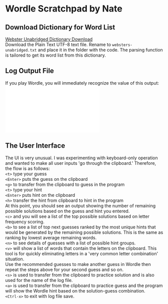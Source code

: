 # Wordle Scratchpad by Nate

## Download Dictionary for Word List
[Webster Unabridged Dictionary Download](https://gutenberg.org/ebooks/29765.txt.utf-8)  
Download the Plain Text UTF-8 text file. Rename to `websters-unabridged.txt` and place it in the folder with the code. The parsing function is tailored to get its word list from this dictionary.  

## Log Output File
If you play Wordle, you will immediately recognize the value of this output: ![example log file](example-log-file.txt)  
  
## The User Interface
The UI is very unusual. I was experimenting with keyboard-only operation and wanted to make all user inputs 'go through the clipboard.' Therefore, the flow is as follows:  
`<t>` type your guess  
`<Enter>` puts the guess on the clipboard  
`<g>` to transfer from the clipboard to guess in the program  
`<t>` type your hint  
`<Enter>` puts hint on the clipboard  
`<h>` transfer the hint from clipboard to hint in the program  
At this point, you should see an output showing the number of remaining possible solutions based on the guess and hint you entered.  
`<c>` and you will see a list of the top possible solutions based on letter frequency scoring.  
`<b>` to see a list of top next guesses ranked by the most unique hints that would be generated by the remaining possible solutions. This is the same as ranking by lowest average remaining words.  
`<n>` to see details of guesses with a list of possible hint groups.  
`<v>` will show a list of words that contain the letters on the clipboard. This tool is for quickly eliminating letters in a 'very common letter combination' situation.  
Use the recommended guesses to make another guess in Wordle then repeat the steps above for your second guess and so on.  
`<s>` is used to transfer from the clipboard to practice solution and is also used for the name of the log file.  
`<a>` is used to transfer from the clipboard to practice guess and the program will show the Wordle hint based on the solution-guess combination.  
`<Ctrl-x>` to exit with log file save.